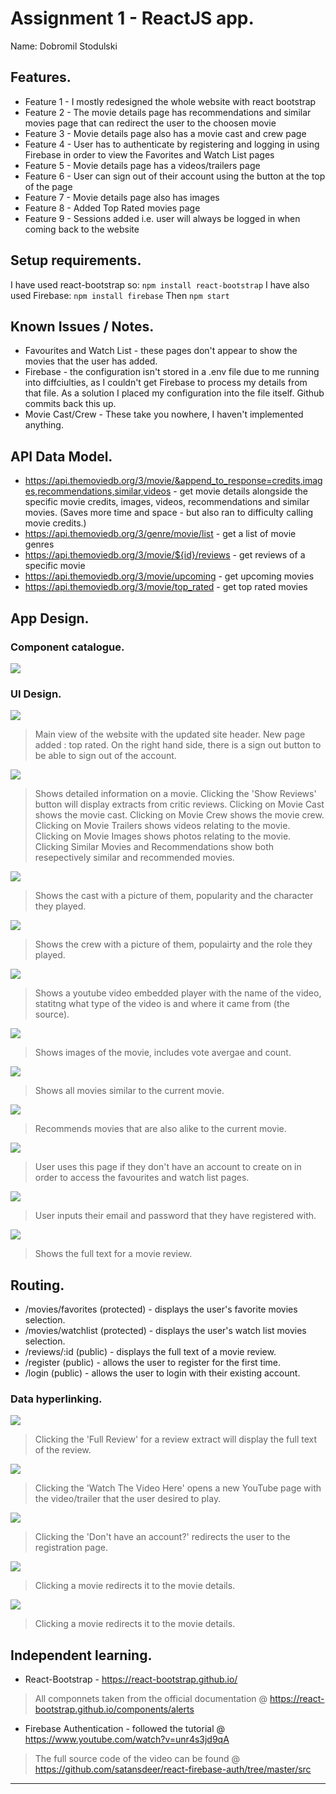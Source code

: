 # Assignment 1 - ReactJS app.

Name: Dobromil Stodulski

## Features.
 
 + Feature 1 - I mostly redesigned the whole website with react bootstrap
 + Feature 2 - The movie details page has recommendations and similar movies page that can redirect the user to the choosen movie 
 + Feature 3 - Movie details page also has a movie cast and crew page
 + Feature 4 - User has to authenticate by registering and logging in using Firebase in order to view the Favorites and Watch List pages
 + Feature 5 - Movie details page has a videos/trailers page
 + Feature 6 - User can sign out of their account using the button at the top of the page
 + Feature 7 - Movie details page also has images
 + Feature 8 - Added Top Rated movies page
 + Feature 9 - Sessions added i.e. user will always be logged in when coming back to the website

## Setup requirements.

I have used react-bootstrap so: ```npm install react-bootstrap```
I have also used Firebase: ```npm install firebase```
Then ```npm start```

## Known Issues / Notes.

+ Favourites and Watch List - these pages don't appear to show the movies that the user has added.
+ Firebase - the configuration isn't stored in a .env file due to me running into diffciulties, as I couldn't get Firebase to process my details from that file. As a solution I placed my configuration into the file itself. Github commits back this up. 
+ Movie Cast/Crew - These take you nowhere, I haven't implemented anything.

## API Data Model.

+ https://api.themoviedb.org/3/movie/&append_to_response=credits,images,recommendations,similar,videos - get movie details alongside the specific movie credits, images, videos, recommendations and similar movies. (Saves more time and space - but also ran to difficulty calling movie credits.)
+ https://api.themoviedb.org/3/genre/movie/list - get a list of movie genres
+ https://api.themoviedb.org/3/movie/${id}/reviews - get reviews of a specific movie
+ https://api.themoviedb.org/3/movie/upcoming - get upcoming movies
+ https://api.themoviedb.org/3/movie/top_rated - get top rated movies

## App Design.

### Component catalogue.

![][stories]

### UI Design.

![][mainView]
>Main view of the website with the updated site header.
>New page added : top rated.
>On the right hand side, there is a sign out button to be able to sign out of the account.

![][movieDetail]
>Shows detailed information on a movie. Clicking the 'Show Reviews' button will display extracts from critic reviews.
>Clicking on Movie Cast shows the movie cast.
>Clicking on Movie Crew shows the movie crew.
>Clicking on Movie Trailers shows videos relating to the movie.
>Clicking on Movie Images shows photos relating to the movie.
>Clicking Similar Movies and Recommendations show both resepectively similar and recommended movies.

![][movieCast]
>Shows the cast with a picture of them, popularity and the character they played.

![][movieCrew]
>Shows the crew with a picture of them, populairty and the role they played.

![][videos]
>Shows a youtube video embedded player with the name of the video, statitng what type of the video is and where it came from (the source).

![][movieImages]
>Shows images of the movie, includes vote avergae and count.

![][similarMovies]
>Shows all movies similar to the current movie.

![][recommendations]
>Recommends movies that are also alike to the current movie.

![][registration]
>User uses this page if they don't have an account to create on in order to access the favourites and watch list pages.

![][loginPage]
>User inputs their email and password that they have registered with.

![][review]
>Shows the full text for a movie review. 

## Routing.

+ /movies/favorites (protected) - displays the user's favorite movies selection.
+ /movies/watchlist (protected) - displays the user's watch list movies selection.
+ /reviews/:id (public) - displays the full text of a movie review.
+ /register (public) - allows the user to register for the first time.
+ /login (public) - allows the user to login with their existing account.

### Data hyperlinking.

![][reviewLink]
>Clicking the 'Full Review' for a review extract will display the full text of the review.

![][movieTrailersBoxed]
>Clicking the 'Watch The Video Here' opens a new YouTube page with the video/trailer that the user desired to play.

![][loginPageBoxed]
>Clicking the 'Don't have an account?' redirects the user to the registration page.

![][similarMoviesBoxed]
>Clicking a movie redirects it to the movie details.

![][recommendationsBoxed]
>Clicking a movie redirects it to the movie details.

## Independent learning.

+ React-Bootstrap - https://react-bootstrap.github.io/
> All componnets taken from the official documentation @ https://react-bootstrap.github.io/components/alerts

+ Firebase Authentication - followed the tutorial @ https://www.youtube.com/watch?v=unr4s3jd9qA
> The full source code of the video can be found @ https://github.com/satansdeer/react-firebase-auth/tree/master/src

---------------------------------

[model]: ./data.jpg
[movieDetail]: ./public/movieDetails.png
[review]: ./public/movieReview.png
[reviewLink]: ./public/review.png
[stories]: ./public/storyBook.png
[movieCast]: ./public/movieCast.png
[movieCrew]: ./public/movieCrew.png
[movieImages]: ./public/movieImages.png
[movieReview]: ./public/movieReview.png
[movieTrailersBoxed]: ./public/movieTrailers.png
[recommendationsBoxed]: ./public/recommendations.png
[recommendations]: ./public/recommendationsNotBoxed.png
[registrationPage]: ./public/registrationPage.png
[similarMoviesBoxed]: ./public/similarMovies.png
[similarMovies]: ./public/similarMoviesNotBoxed.png
[videos]: ./public/videos.png
[loginPageBoxed]: ./public/loginPage.png
[loginPage]: ./public/loginPageNotBoxed.png
[registration]: ./public/registrationPage.png
[mainView]: ./public/mainView.png
